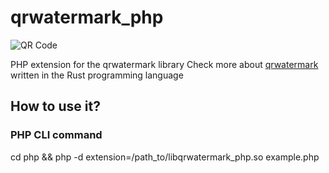 # qrwatermark_php
![QR Code](https://github.com/hlsxx/qrwatermark_php/blob/master/php/qrwatemark.png)

PHP extension for the qrwatermark library
Check more about [qrwatermark](https://github.com/hlsxx/qrwatermark) written in the Rust programming language

## How to use it?
### PHP CLI command
cd php && php -d extension=/path_to/libqrwatermark_php.so example.php



